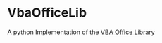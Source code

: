 # VbaOfficeLib
A python Implementation of the [VBA Office Library](https://learn.microsoft.com/en-us/office/vba/api/overview/)
